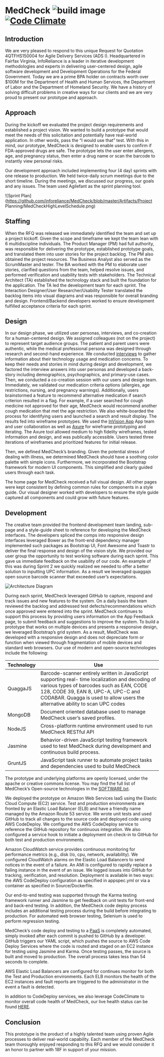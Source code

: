 # MedCheck ![build image](https://travis-ci.org/inforeliance/MedCheck.svg "Build status") [![Code Climate](https://codeclimate.com/github/inforeliance/MedCheck/badges/gpa.svg)](https://codeclimate.com/github/inforeliance/MedCheck)

## Introduction
We are very pleased to respond to this unique Request for Quotation 4QTFHS150004 for Agile Delivery Services (ADS I). Headquartered in Fairfax Virginia, InfoReliance is a leader in iterative development methodologies and experts in delivering user-centered design, agile software development and Development Operations for the Federal Government.  Today we are a prime BPA holder on contracts worth over $100M for the Department of Health and Human Services, the Department of Labor and the Department of Homeland Security. We have a history of solving difficult problems in creative ways for our clients and we are very proud to present our prototype and approach.   

## Approach
During the kickoff we evaluated the project design requirements and established a project vision. We wanted to build a prototype that would meet the needs of this solicitation and potentially have real-world application. In other words, pass the “I would use that” test. With this in mind, our prototype, MedCheck is designed to enable users to confirm if FDA-approved drugs are safe. The prototype lets the user enter allergens, age, and pregnancy status, then enter a drug name or scan the barcode to instantly view personal risks. 

Our development approach included implementing four (4 day) sprints with one release to production.  We held twice-daily scrum meetings due to the short timeline. During the meetings, we discussed our progress, our goals and any issues.  The team used Agilefant as the sprint planning tool. 

![Sprint Plan](https://github.com/inforeliance/MedCheck/blob/master/Artifacts/Project Planning/MedCheckHighLevelSchedule.png)


## Staffing
When the RFQ was released we immediately identified the team and set up a project kickoff.  Given the scope and timeframe we kept the team lean with 6 multidiscipline individuals. The Product Manager (PM) had full authority, was responsible for delivering the prototype, established prototype goals, and translated them into user stories for the project backlog. The PM also obtained the project resources. The Business Analyst also served as the ScrumMaster and tester.  The BA worked with the PM to elaborate user stories, clarified questions from the team, helped resolve issues, and performed verification and usability tests with stakeholders. The Technical Architect (TA) established the technology stack and built the foundation for the application. The TA led the development team for each sprint. The Interaction Designer/User Researcher/Usability Tester translated the backlog items into visual diagrams and was responsible for overall branding and design. Frontend/Backend developers worked to ensure development fulfilled acceptance criteria for each sprint.

## Design
In our design phase, we utilized user personas, interviews, and co-creation for a human-centered design. We assigned colleagues (not on the project) to represent target audience groups. The patient and parent users were authentic, while the medical professional persona was designed through research and second-hand experience. We conducted [interviews](https://github.com/inforeliance/MedCheck/blob/master/Artifacts/Design/Design.md#interviews) to gather information about their technology usage and medication concerns. To keep their needs and stories in mind during design and development, we factored the interview answers into user personas and developed a back-story including demographics, psychographics, and primary-use cases. Then, we conducted a co-creation session with our users and design team. Immediately, we validated our medication criteria options (allergies, age restrictions, nursing, and pregnancy warnings). Additionally, users brainstormed a feature to recommend alternative medication if search criterion resulted in a flag. For example, if a user searched for cough medicine not approved for their age, MedCheck would recommend another cough medication that met the age restriction. We also white-boarded the process for identifying users and launched a search and result display. The results fed into wireframe prototypes. We used the [InVision App](https://github.com/inforeliance/MedCheck/blob/master/Artifacts/Design/Design.md#invision-tool) App team and user collaboration as well as [Axure](https://github.com/inforeliance/MedCheck/blob/master/Artifacts/Design/Design.md#wire-frames) for wireframe prototyping and iterating. The Axure tool allowed medium to high fidelity wireframes, tested information and design, and was publically accessible. Users tested three iterations of wireframes and prioritized features for initial release. 

Then, we defined MedCheck’s branding. Given the potential stress of dealing with illness, we determined MedCheck should have a soothing color palette with simple icons. Furthermore, we incorporated the Bootstrap framework for modern UI components. This simplified and clearly guided users through each task. 

The home page for MedCheck received a full visual design. All other pages were kept consistent by defining common rules for components in a style guide. Our visual designer worked with developers to ensure the style guide captured all components and could grow with future features.



## Development
The creative team provided the frontend development team landing, sub-page and a style-guide sheet to reference for developing the MedCheck interfaces.  The developers spliced the comps into responsive design interfaces leveraged Bower as the front-end dependency manager implemented such packages as Bootstrap UI, Font Awesome and Toastr to deliver the final response and design of the vision style.  We provided our user group the opportunity to test working software during each sprint. This gave us immediate feedback on the usability of our code. An example of this was during Sprint 2 we quickly realized we needed to offer a better solution to inputting UPC information. As a result we leveraged quaggajs open source barcode scanner that exceeded user’s expectations.  


![Architecture Diagram](https://github.com/inforeliance/MedCheck/blob/master/Artifacts/Development/ArchitecturalDiagram.png)

During each sprint, MedCheck leveraged GitHub to capture, respond and track issues and new features to the system.  On a daily basis the team reviewed the backlog and addressed test defects/recommendations which once approved were entered into the sprint.  MedCheck continues to support this process by providing users information on the App Feedback page, to submit feedback and suggestions to improve the system. 
To build a prototype that works on multiple devices and presents a responsive design, we leveraged Bootstrap’s grid system. As a result, MedCheck was developed with a responsive design and does not depreciate form or function when viewed through fragmentation of mobile devices and standard web browsers. Our use of modern and open-source technologies include the following: 


Technology | Use 
--- | --- 
QuaggaJS | Barcode-scanner entirely written in JavaScript supporting real- time localization and decoding of various types of barcodes such as EAN, CODE 128, CODE 39, EAN 8, UPC-A, UPC-C and CODABAR.  Quagga is used to allow users the alternative ability to scan UPC codes 
MongoDB | Document oriented database used to manage MedCheck user’s saved profiles.
NodeJS | Cross-platform runtime environment used to run MedCheck RESTful API
Jasmine | Behavior-driven JavaScript testing framework used to test MedCheck during development and continuous build process. 
GruntJS | JavaScript task runner to automate project tasks and dependencies used to build MedCheck

The prototype and underlying platforms are openly licensed, under the apache or creative commons license. You may find the full list of MedCheck’s Open-source technologies in the [SOFTWARE.txt](https://github.com/inforeliance/MedCheck/blob/master/SOFTWARE.txt).

We deployed the prototype on Amazon Web Services IaaS using the Elastic Cloud Compute (EC2) service. Test and production environments are fronted by an Elastic Load Balancer (ELB) and have a friendly name managed by the Amazon Route 53 service. We wrote unit tests and used GitHub to track all changes to the source code and deployed code using AWS CodeDeploy. We configured the AWS CodeDeploy service to reference the GitHub repository for continuous integration. We also configured a service hook to initiate a deployment on check-in to GitHub for both test and production environments.

Amazon CloudWatch service provides continuous monitoring for performance metrics (e.g., disk I/o, cpu, network, availability). We configured CloudWatch alarms on the Elastic Load Balancers to send notices in the event of a failure. An AMI is configured to rapidly replace a failing instance in the event of an issue. We logged issues into GitHub for tracking, verification, and resolution. Deployment is available in two ways: the AWS CodeDeploy configuration as specified in appspec.yml or via a container as specified in Source/Dockerfile. 

Our end-to-end testing was supported through the Karma testing framework runner and Jasmine to get feedback on unit tests for front-end and back-end testing.  In addition, the MedCheck code deploy process includes an additional testing process during the build before integrating to production.  For automated web browser testing, Selenium is used to perform regression testing. 

MedCheck’s code deploy and testing to a [PaaS](https://github.com/inforeliance/MedCheck/blob/master/Artifacts/Development/PaaSplanWhiteboard.jpg) is completely automated, simply invoked after each commit is pushed to GitHub by a developer. GitHub triggers our YAML script, which pushes the source to AWS Code Deploy Services where the code is routed and staged on an EC2 instance for testing using Jasmine and Karma.  Once testing passes, the source is built and moved to production.  The overall process takes less than 54 seconds to complete.  

AWS Elastic Load Balancers are configured for continues monitor for both the Test and Production environments.  Each ELB monitors the health of the EC2 instances and fault reports are triggered to the administrator in the event a fault is detected.

In addition to CodeDeploy services, we also leverage CodeClimate to monitor overall code health of MedCheck, our live health status can be found [HERE](https://github.com/inforeliance/MedCheck/blob/master/Artifacts/Development/Development.md#continuous-monitoring).


## Conclusion
This prototype is the product of a highly talented team using proven Agile processes to deliver real-world capability. Each member of the MedCheck team thoroughly enjoyed responding to this RFQ and we would consider it an honor to partner with 18F in support of your mission. 


